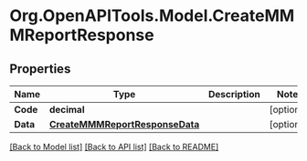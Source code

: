 # Org.OpenAPITools.Model.CreateMMMReportResponse

## Properties

Name | Type | Description | Notes
------------ | ------------- | ------------- | -------------
**Code** | **decimal** |  | [optional] 
**Data** | [**CreateMMMReportResponseData**](CreateMMMReportResponseData.md) |  | [optional] 

[[Back to Model list]](../README.md#documentation-for-models) [[Back to API list]](../README.md#documentation-for-api-endpoints) [[Back to README]](../README.md)

